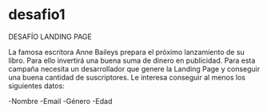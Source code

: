 # desafio1

DESAFÍO LANDING PAGE


La famosa escritora Anne Baileys prepara el próximo lanzamiento de su libro. Para ello invertirá una buena suma de dinero en publicidad. Para esta campaña necesita un desarrollador que genere la Landing Page y conseguir una buena cantidad de suscriptores.
Le interesa conseguir al menos los siguientes datos:

-Nombre
-Email
-Género
-Edad